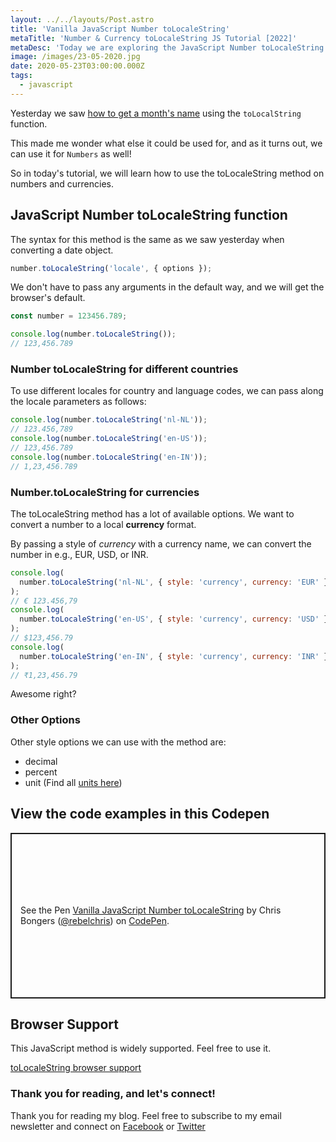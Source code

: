 ```yaml
---
layout: ../../layouts/Post.astro
title: 'Vanilla JavaScript Number toLocaleString'
metaTitle: 'Number & Currency toLocaleString JS Tutorial [2022]'
metaDesc: 'Today we are exploring the JavaScript Number toLocaleString method by converting numbers into local currencies. See the example in Codepen! '
image: /images/23-05-2020.jpg
date: 2020-05-23T03:00:00.000Z
tags:
  - javascript
---
```


Yesterday we saw [how to get a month's name](https://daily-dev-tips.com/posts/vanilla-javascript-get-month-name/) using the `toLocalString` function.

This made me wonder what else it could be used for, and as it turns out, we can use it for `Numbers` as well!

So in today's tutorial, we will learn how to use the toLocaleString method on numbers and currencies.

## JavaScript Number toLocaleString function

The syntax for this method is the same as we saw yesterday when converting a date object.

```js
number.toLocaleString('locale', { options });
```

We don't have to pass any arguments in the default way, and we will get the browser's default.

```js
const number = 123456.789;

console.log(number.toLocaleString());
// 123,456.789
```

### Number toLocaleString for different countries

To use different locales for country and language codes, we can pass along the locale parameters as follows:

```js
console.log(number.toLocaleString('nl-NL'));
// 123.456,789
console.log(number.toLocaleString('en-US'));
// 123,456.789
console.log(number.toLocaleString('en-IN'));
// 1,23,456.789
```

### Number.toLocaleString for currencies

The toLocaleString method has a lot of available options.
We want to convert a number to a local **currency** format.

By passing a style of _currency_ with a currency name, we can convert the number in e.g., EUR, USD, or INR.

```js
console.log(
  number.toLocaleString('nl-NL', { style: 'currency', currency: 'EUR' })
);
// € 123.456,79
console.log(
  number.toLocaleString('en-US', { style: 'currency', currency: 'USD' })
);
// $123,456.79
console.log(
  number.toLocaleString('en-IN', { style: 'currency', currency: 'INR' })
);
// ₹1,23,456.79
```

Awesome right?

### Other Options

Other style options we can use with the method are:

- decimal
- percent
- unit (Find all [units here](https://github.com/unicode-org/cldr/blob/master/common/validity/unit.xml))

## View the code examples in this Codepen

<p class="codepen" data-height="265" data-theme-id="dark" data-default-tab="js,result" data-user="rebelchris" data-slug-hash="qBOgNKx" style="height: 265px; box-sizing: border-box; display: flex; align-items: center; justify-content: center; border: 2px solid; margin: 1em 0; padding: 1em;" data-pen-title="Vanilla JavaScript Number toLocaleString">
  <span>See the Pen <a href="https://codepen.io/rebelchris/pen/qBOgNKx">
  Vanilla JavaScript Number toLocaleString</a> by Chris Bongers (<a href="https://codepen.io/rebelchris">@rebelchris</a>)
  on <a href="https://codepen.io">CodePen</a>.</span>
</p>
<script async src="https://static.codepen.io/assets/embed/ei.js"></script>

## Browser Support

This JavaScript method is widely supported. Feel free to use it.

[toLocaleString browser support](https://caniuse.com/#feat=mdn-javascript_builtins_number_tolocalestring)

### Thank you for reading, and let's connect!

Thank you for reading my blog. Feel free to subscribe to my email newsletter and connect on [Facebook](https://www.facebook.com/DailyDevTipsBlog) or [Twitter](https://twitter.com/DailyDevTips1)

